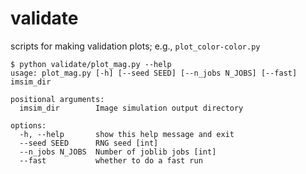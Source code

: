 # validate

scripts for making validation plots; e.g.,
`plot_color-color.py`
```
$ python validate/plot_mag.py --help
usage: plot_mag.py [-h] [--seed SEED] [--n_jobs N_JOBS] [--fast] imsim_dir

positional arguments:
  imsim_dir        Image simulation output directory

options:
  -h, --help       show this help message and exit
  --seed SEED      RNG seed [int]
  --n_jobs N_JOBS  Number of joblib jobs [int]
  --fast           whether to do a fast run
```

